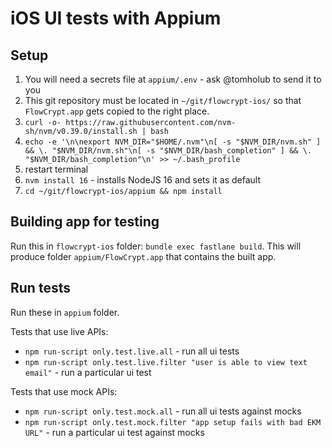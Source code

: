 # iOS UI tests with Appium

## Setup

1. You will need a secrets file at `appium/.env` - ask @tomholub to send it to you
2. This git repository must be located in `~/git/flowcrypt-ios/` so that `FlowCrypt.app` gets copied to the right place.
3. `curl -o- https://raw.githubusercontent.com/nvm-sh/nvm/v0.39.0/install.sh | bash`
4. `echo -e '\n\nexport NVM_DIR="$HOME/.nvm"\n[ -s "$NVM_DIR/nvm.sh" ] && \. "$NVM_DIR/nvm.sh"\n[ -s "$NVM_DIR/bash_completion" ] && \. "$NVM_DIR/bash_completion"\n' >> ~/.bash_profile`
5. restart terminal
6. `nvm install 16` - installs NodeJS 16 and sets it as default
7. `cd ~/git/flowcrypt-ios/appium && npm install`

## Building app for testing

Run this in `flowcrypt-ios` folder: `bundle exec fastlane build`. This will produce folder `appium/FlowCrypt.app` that contains the built app.

## Run tests

Run these in `appium` folder.

Tests that use live APIs:
- `npm run-script only.test.live.all` - run all ui tests
- `npm run-script only.test.live.filter "user is able to view text email"` - run a particular ui test 

Tests that use mock APIs:
- `npm run-script only.test.mock.all` - run all ui tests against mocks
- `npm run-script only.test.mock.filter "app setup fails with bad EKM URL"` - run a particular ui test against mocks
